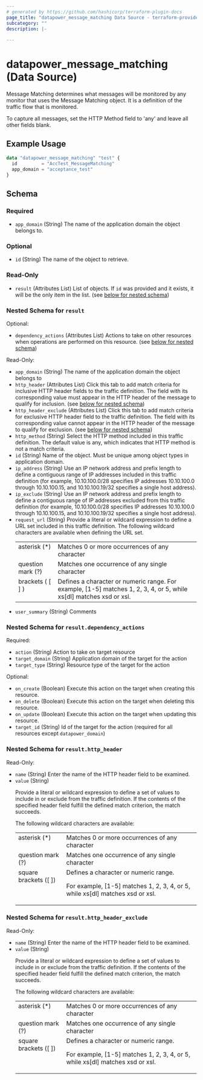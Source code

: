 ```yaml
---
# generated by https://github.com/hashicorp/terraform-plugin-docs
page_title: "datapower_message_matching Data Source - terraform-provider-datapower"
subcategory: ""
description: |-
  
---
```


# datapower_message_matching (Data Source)

<p>Message Matching determines what messages will be monitored by any monitor that uses the Message Matching object. It is a definition of the traffic flow that is monitored.</p><p>To capture all messages, set the HTTP Method field to 'any' and leave all other fields blank.</p>

## Example Usage

```terraform
data "datapower_message_matching" "test" {
  id         = "AccTest_MessageMatching"
  app_domain = "acceptance_test"
}
```

<!-- schema generated by tfplugindocs -->
## Schema

### Required

- `app_domain` (String) The name of the application domain the object belongs to.

### Optional

- `id` (String) The name of the object to retrieve.

### Read-Only

- `result` (Attributes List) List of objects. If `id` was provided and it exists, it will be the only item in the list. (see [below for nested schema](#nestedatt--result))

<a id="nestedatt--result"></a>
### Nested Schema for `result`

Optional:

- `dependency_actions` (Attributes List) Actions to take on other resources when operations are performed on this resource. (see [below for nested schema](#nestedatt--result--dependency_actions))

Read-Only:

- `app_domain` (String) The name of the application domain the object belongs to
- `http_header` (Attributes List) Click this tab to add match criteria for inclusive HTTP header fields to the traffic definition. The field with its corresponding value must appear in the HTTP header of the message to qualify for inclusion. (see [below for nested schema](#nestedatt--result--http_header))
- `http_header_exclude` (Attributes List) Click this tab to add match criteria for exclusive HTTP header field to the traffic definition. The field with its corresponding value cannot appear in the HTTP header of the message to qualify for exclusion. (see [below for nested schema](#nestedatt--result--http_header_exclude))
- `http_method` (String) Select the HTTP method included in this traffic definition. The default value is any, which indicates that HTTP method is not a match criteria.
- `id` (String) Name of the object. Must be unique among object types in application domain.
- `ip_address` (String) Use an IP network address and prefix length to define a contiguous range of IP addresses included in this traffic definition (for example, 10.10.100.0/28 specifies IP addresses 10.10.100.0 through 10.10.100.15, and 10.10.100.19/32 specifies a single host address).
- `ip_exclude` (String) Use an IP network address and prefix length to define a contiguous range of IP addresses excluded from this traffic definition (for example, 10.10.100.0/28 specifies IP addresses 10.10.100.0 through 10.10.100.15, and 10.10.100.19/32 specifies a single host address).
- `request_url` (String) Provide a literal or wildcard expression to define a URL set included in this traffic definition. The following wildcard characters are available when defining the URL set. <table><tr><td valign="top">asterisk (*)</td><td valign="top">Matches 0 or more occurrences of any character</td></tr><tr><td valign="top">question mark (?)</td><td valign="top">Matches one occurrence of any single character</td></tr><tr><td valign="top">brackets ( [ ] )</td><td valign="top">Defines a character or numeric range. For example, [1-5] matches 1, 2, 3, 4, or 5, while xs[dl] matches xsd or xsl.</td></tr></table>
- `user_summary` (String) Comments

<a id="nestedatt--result--dependency_actions"></a>
### Nested Schema for `result.dependency_actions`

Required:

- `action` (String) Action to take on target resource
- `target_domain` (String) Application domain of the target for the action
- `target_type` (String) Resource type of the target for the action

Optional:

- `on_create` (Boolean) Execute this action on the target when creating this resource.
- `on_delete` (Boolean) Execute this action on the target when deleting this resource.
- `on_update` (Boolean) Execute this action on the target when updating this resource.
- `target_id` (String) Id of the target for the action (required for all resources except `datapower_domain`)


<a id="nestedatt--result--http_header"></a>
### Nested Schema for `result.http_header`

Read-Only:

- `name` (String) Enter the name of the HTTP header field to be examined.
- `value` (String) <p>Provide a literal or wildcard expression to define a set of values to include in or exclude from the traffic definition. If the contents of the specified header field fulfill the defined match criterion, the match succeeds.</p><p>The following wildcard characters are available:</p><table><tr><td valign="top">asterisk (*)</td><td>Matches 0 or more occurrences of any character</td></tr><tr><td valign="top">question mark (?)</td><td>Matches one occurrence of any single character</td></tr><tr><td valign="top">square brackets ([ ])</td><td>Defines a character or numeric range. <p>For example, [1-5] matches 1, 2, 3, 4, or 5, while xs[dl] matches xsd or xsl.</p></td></tr></table>


<a id="nestedatt--result--http_header_exclude"></a>
### Nested Schema for `result.http_header_exclude`

Read-Only:

- `name` (String) Enter the name of the HTTP header field to be examined.
- `value` (String) <p>Provide a literal or wildcard expression to define a set of values to include in or exclude from the traffic definition. If the contents of the specified header field fulfill the defined match criterion, the match succeeds.</p><p>The following wildcard characters are available:</p><table><tr><td valign="top">asterisk (*)</td><td>Matches 0 or more occurrences of any character</td></tr><tr><td valign="top">question mark (?)</td><td>Matches one occurrence of any single character</td></tr><tr><td valign="top">square brackets ([ ])</td><td>Defines a character or numeric range. <p>For example, [1-5] matches 1, 2, 3, 4, or 5, while xs[dl] matches xsd or xsl.</p></td></tr></table>
